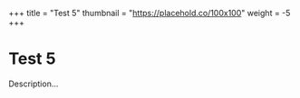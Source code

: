 +++
title = "Test 5"
thumbnail = "https://placehold.co/100x100"
weight = -5
+++

# Test 5

Description...


